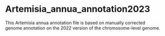 # Artemisia_annua_annotation2023
This Artemisia annua annotation file is based on manually corrected genome annotation on the 2022 version of the chromosome-level genome.
